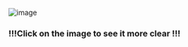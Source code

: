 ![image](https://github.com/LongTran15200/LeetC-CWars-Cchef-etc/assets/128632373/ef72fe7a-e884-4659-9582-444186ecfe6e)

### !!!Click on the image to see it more clear !!!
